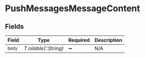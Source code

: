 # PushMessagesMessageContent


## Fields

| Field                 | Type                  | Required              | Description           |
| --------------------- | --------------------- | --------------------- | --------------------- |
| `body`                | *T.nilable(::String)* | :heavy_minus_sign:    | N/A                   |